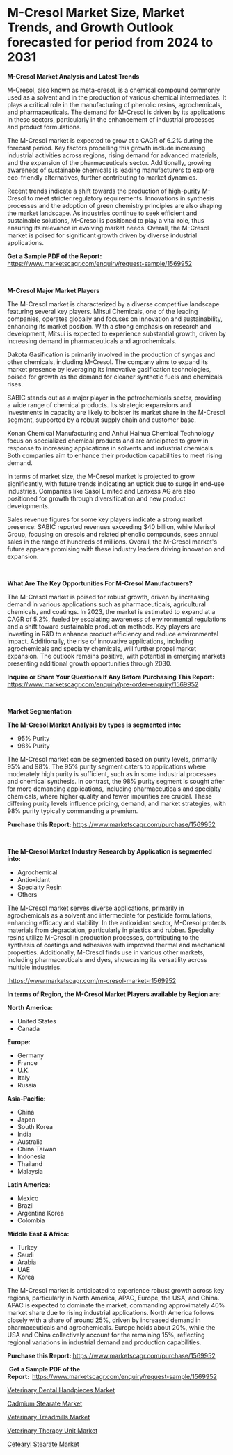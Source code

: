 <p><h1>M-Cresol Market Size, Market Trends, and Growth Outlook forecasted for period from 2024 to 2031</h1></p><p><strong>M-Cresol Market Analysis and Latest Trends</strong></p>
<p><p>M-Cresol, also known as meta-cresol, is a chemical compound commonly used as a solvent and in the production of various chemical intermediates. It plays a critical role in the manufacturing of phenolic resins, agrochemicals, and pharmaceuticals. The demand for M-Cresol is driven by its applications in these sectors, particularly in the enhancement of industrial processes and product formulations.</p><p>The M-Cresol market is expected to grow at a CAGR of 6.2% during the forecast period. Key factors propelling this growth include increasing industrial activities across regions, rising demand for advanced materials, and the expansion of the pharmaceuticals sector. Additionally, growing awareness of sustainable chemicals is leading manufacturers to explore eco-friendly alternatives, further contributing to market dynamics.</p><p>Recent trends indicate a shift towards the production of high-purity M-Cresol to meet stricter regulatory requirements. Innovations in synthesis processes and the adoption of green chemistry principles are also shaping the market landscape. As industries continue to seek efficient and sustainable solutions, M-Cresol is positioned to play a vital role, thus ensuring its relevance in evolving market needs. Overall, the M-Cresol market is poised for significant growth driven by diverse industrial applications.</p></p>
<p><strong>Get a Sample PDF of the Report:&nbsp;</strong> <a href="https://www.marketscagr.com/enquiry/request-sample/1569952?utm_campaign=1560&utm_medium=2&utm_source=Github&utm_content=ia&utm_term=14102024&utm_id=m-cresol">https://www.marketscagr.com/enquiry/request-sample/1569952</a></p>
<p>&nbsp;</p>
<p><strong>M-Cresol Major Market Players</strong></p>
<p><p>The M-Cresol market is characterized by a diverse competitive landscape featuring several key players. Mitsui Chemicals, one of the leading companies, operates globally and focuses on innovation and sustainability, enhancing its market position. With a strong emphasis on research and development, Mitsui is expected to experience substantial growth, driven by increasing demand in pharmaceuticals and agrochemicals.</p><p>Dakota Gasification is primarily involved in the production of syngas and other chemicals, including M-Cresol. The company aims to expand its market presence by leveraging its innovative gasification technologies, poised for growth as the demand for cleaner synthetic fuels and chemicals rises.</p><p>SABIC stands out as a major player in the petrochemicals sector, providing a wide range of chemical products. Its strategic expansions and investments in capacity are likely to bolster its market share in the M-Cresol segment, supported by a robust supply chain and customer base.</p><p>Konan Chemical Manufacturing and Anhui Haihua Chemical Technology focus on specialized chemical products and are anticipated to grow in response to increasing applications in solvents and industrial chemicals. Both companies aim to enhance their production capabilities to meet rising demand.</p><p>In terms of market size, the M-Cresol market is projected to grow significantly, with future trends indicating an uptick due to surge in end-use industries. Companies like Sasol Limited and Lanxess AG are also positioned for growth through diversification and new product developments.</p><p>Sales revenue figures for some key players indicate a strong market presence: SABIC reported revenues exceeding $40 billion, while Merisol Group, focusing on cresols and related phenolic compounds, sees annual sales in the range of hundreds of millions. Overall, the M-Cresol market's future appears promising with these industry leaders driving innovation and expansion.</p></p>
<p>&nbsp;</p>
<p><strong>What Are The Key Opportunities For M-Cresol Manufacturers?</strong></p>
<p><p>The M-Cresol market is poised for robust growth, driven by increasing demand in various applications such as pharmaceuticals, agricultural chemicals, and coatings. In 2023, the market is estimated to expand at a CAGR of 5.2%, fueled by escalating awareness of environmental regulations and a shift toward sustainable production methods. Key players are investing in R&D to enhance product efficiency and reduce environmental impact. Additionally, the rise of innovative applications, including agrochemicals and specialty chemicals, will further propel market expansion. The outlook remains positive, with potential in emerging markets presenting additional growth opportunities through 2030.</p></p>
<p><strong>Inquire or Share Your Questions If Any Before Purchasing This Report:</strong> <a href="https://www.marketscagr.com/enquiry/pre-order-enquiry/1569952?utm_campaign=1560&utm_medium=2&utm_source=Github&utm_content=ia&utm_term=14102024&utm_id=m-cresol">https://www.marketscagr.com/enquiry/pre-order-enquiry/1569952</a></p>
<p>&nbsp;</p>
<p><strong>Market Segmentation</strong></p>
<p><strong>The M-Cresol Market Analysis by types is segmented into:</strong></p>
<p><ul><li>95% Purity</li><li>98% Purity</li></ul></p>
<p><p>The M-Cresol market can be segmented based on purity levels, primarily 95% and 98%. The 95% purity segment caters to applications where moderately high purity is sufficient, such as in some industrial processes and chemical synthesis. In contrast, the 98% purity segment is sought after for more demanding applications, including pharmaceuticals and specialty chemicals, where higher quality and fewer impurities are crucial. These differing purity levels influence pricing, demand, and market strategies, with 98% purity typically commanding a premium.</p></p>
<p><strong>Purchase this Report:&nbsp;</strong><a href="https://www.marketscagr.com/purchase/1569952?utm_campaign=1560&utm_medium=2&utm_source=Github&utm_content=ia&utm_term=14102024&utm_id=m-cresol">https://www.marketscagr.com/purchase/1569952</a></p>
<p>&nbsp;</p>
<p><strong>The M-Cresol Market Industry Research by Application is segmented into:</strong></p>
<p><ul><li>Agrochemical</li><li>Antioxidant</li><li>Specialty Resin</li><li>Others</li></ul></p>
<p><p>The M-Cresol market serves diverse applications, primarily in agrochemicals as a solvent and intermediate for pesticide formulations, enhancing efficacy and stability. In the antioxidant sector, M-Cresol protects materials from degradation, particularly in plastics and rubber. Specialty resins utilize M-Cresol in production processes, contributing to the synthesis of coatings and adhesives with improved thermal and mechanical properties. Additionally, M-Cresol finds use in various other markets, including pharmaceuticals and dyes, showcasing its versatility across multiple industries.</p></p>
<p><a href="https://www.marketscagr.com/m-cresol-market-r1569952?utm_campaign=1560&utm_medium=2&utm_source=Github&utm_content=ia&utm_term=14102024&utm_id=m-cresol">&nbsp;https://www.marketscagr.com/m-cresol-market-r1569952</a></p>
<p><strong>In terms of Region, the M-Cresol Market Players available by Region are:</strong></p>
<p>
    <p> <strong> North America: </strong>
        <ul>
            <li>United States</li>
            <li>Canada</li>
        </ul>
        </p> 
    <p> <strong> Europe: </strong>
        <ul>
            <li>Germany</li>
            <li>France</li>
            <li>U.K.</li>
            <li>Italy</li>
            <li>Russia</li>
        </ul>
        </p> 
    <p> <strong> Asia-Pacific: </strong>
        <ul>
            <li>China</li>
            <li>Japan</li>
            <li>South Korea</li>
            <li>India</li>
            <li>Australia</li>
            <li>China Taiwan</li>
            <li>Indonesia</li>
            <li>Thailand</li>
            <li>Malaysia</li>
        </ul>
        </p> 
    <p> <strong> Latin America: </strong>
        <ul>
            <li>Mexico</li>
            <li>Brazil</li>
            <li>Argentina Korea</li>
            <li>Colombia</li>
        </ul>
        </p> 
    <p> <strong> Middle East & Africa: </strong>
        <ul>
            <li>Turkey</li>
            <li>Saudi</li>
            <li>Arabia</li>
            <li>UAE</li>
            <li>Korea</li>
        </ul>
    </p>
    </p>
<p><p>The M-Cresol market is anticipated to experience robust growth across key regions, particularly in North America, APAC, Europe, the USA, and China. APAC is expected to dominate the market, commanding approximately 40% market share due to rising industrial applications. North America follows closely with a share of around 25%, driven by increased demand in pharmaceuticals and agrochemicals. Europe holds about 20%, while the USA and China collectively account for the remaining 15%, reflecting regional variations in industrial demand and production capabilities.</p></p>
<p><strong>Purchase this Report: </strong><a href="https://www.marketscagr.com/purchase/1569952?utm_campaign=1560&utm_medium=2&utm_source=Github&utm_content=ia&utm_term=14102024&utm_id=m-cresol">https://www.marketscagr.com/purchase/1569952</a></p>
<p>&nbsp;<strong>Get a Sample PDF of the Report:&nbsp;&nbsp;</strong><a href="https://www.marketscagr.com/enquiry/request-sample/1569952?utm_campaign=1560&utm_medium=2&utm_source=Github&utm_content=ia&utm_term=14102024&utm_id=m-cresol">https://www.marketscagr.com/enquiry/request-sample/1569952</a></p>
<p><strong></strong></p>
<p><p><a href="https://www.linkedin.com/pulse/veterinary-dental-handpieces-market-trends-detailed-study-utcme?trk=public_post_embed_feed-article-content&utm_campaign=1560&utm_medium=2&utm_source=Github&utm_content=ia&utm_term=14102024&utm_id=m-cresol">Veterinary Dental Handpieces Market</a></p><p><a href="https://github.com/dringals/Market-Research-Report-List-6/blob/main/cadmium-stearate-market.md?utm_campaign=1560&utm_medium=2&utm_source=Github&utm_content=ia&utm_term=14102024&utm_id=m-cresol">Cadmium Stearate Market</a></p><p><a href="https://www.linkedin.com/pulse/global-veterinary-treadmills-market-status-2024-2031-forecast-ukbve?trk=public_post_embed_feed-article-content&utm_campaign=1560&utm_medium=2&utm_source=Github&utm_content=ia&utm_term=14102024&utm_id=m-cresol">Veterinary Treadmills Market</a></p><p><a href="https://www.linkedin.com/pulse/emerging-veterinary-therapy-unit-market-opportunities-analysis-2vlwe?utm_campaign=1560&utm_medium=2&utm_source=Github&utm_content=ia&utm_term=14102024&utm_id=m-cresol">Veterinary Therapy Unit Market</a></p><p><a href="https://github.com/johnieimmarta/Market-Research-Report-List-1/blob/main/cetearyl-stearate-market.md?utm_campaign=1560&utm_medium=2&utm_source=Github&utm_content=ia&utm_term=14102024&utm_id=m-cresol">Cetearyl Stearate Market</a></p></p>